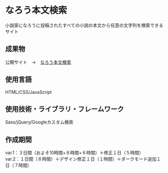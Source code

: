 # なろう本文検索
小説家になろうに投稿されたすべての小説の本文から任意の文字列を検索できるサイト

## 成果物
公開サイト&emsp;→&emsp;[なろう本文検索](https://narou.ykllog.com)

## 使用言語
HTML/CSS/JavaScript

## 使用技術・ライブラリ・フレームワーク
Sass/jQuery/Googleカスタム検索

## 作成期間
var.1：３日間（およそ10時間+８時間+６時間）＋修正１日（５時間）  
var.2：１日間（８時間）＋デザイン修正１日（１時間）＋ダークモード追加１日（７時間）
